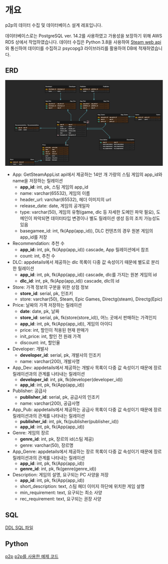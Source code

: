 # 개요
p2p의 데이터 수집 및 데이터베이스 설계 레포입니다.

데이터베이스로는 PostgreSQL ver. 14.2를 사용하였고 가용성을 보장하기 위해 AWS RDS 상에서 작업하였습니다.
데이터 수집은 Python 3.8을 사용하여 [Steam web api](https://partner.steamgames.com/doc/api?l=koreana)와 통신하여 데이터를 수집하고 psycopg3 라이브러리를 활용하여 DB에 적재하였습니다. 

## ERD

![ERD](attached/erd.png)

- App: GetSteamAppList api에서 제공하는 14만 개 가량의 스팀 게임의 app_id와 name을 저장하는 릴레이션
    - **app_id**: int, pk, 스팀 게임의 app_id
    - name: varchar(65532), 게임의 이름
    - header_url: varchar(65532), 헤더 이미지의 url
    - release_date: date, 게임의 공개일자
    - type: varchar(50), 게임의 유형(game, dlc 등 자세한 도메인 파악 필요), 도메인이 파악되면 데이터타입 변경이나 별도 릴레이션 생성 등의 조치 가능성도 있음
    - basegamee_id: int, fk(App(app_id)), DLC 컨텐츠의 경우 원본 게임의 app_id를 저장
- Recommendation: 추천 수
    - **app_id:** int, pk, fk(App(app_id)) cascade, App 릴레이션에서 참조
    - count: int, 추천 수
- DLC: appdetails에서 제공하는 dlc 목록이 다중 값 속성이기 때문에 별도로 분리한 릴레이션
    - **app_id**: int, pk, fk(App(app_id)) cascade, dlc를 가지는 원본 게임의 id
    - **dlc_id**: int, pk, fk(App(app_id)) cascade, dlc의 id
- Store: 가격 정보의 구분을 위한 상점 정보
    - **store_id**: serial, pk, 인조키
    - store: varchar(50), Steam, Epic Games, Directg(steam), Directg(Epic)
- Price: 날짜의 가격 저장하는 릴레이션
    - **date**: date, pk, 날짜
    - **store_id**: serial, pk, fk(store(store_id)), 어느 곳에서 판매하는 가격인지
    - **app_id**:  int, pk, fk(App(app_id)),  게임의 아이디
    - price: int, 할인이 적용된 현재 판매가
    - init_price: int, 할인 전 원래 가격
    - discount: int, 할인율
- Developer: 개발사
    - **developer_id**: serial, pk, 개발사의 인조키
    - name: varchar(200), 개발사명
- App_Dev: appdetails에서 제공하는 개발사 목록이 다중 값 속성이기 때문에 장르 릴레이션과의 관계를 나타내는 릴레이션
    - **developer_id**: int, pk, fk(developer(developer_id))
    - **app_id**: int, pk, fk(App(app_id))
- Publisher: 공급사
    - **publisher_id**: serial, pk, 공급사의 인조키
    - name: varchar(200), 공급사명
- App_Pub: appdetails에서 제공하는 공급사 목록이 다중 값 속성이기 때문에 장르 릴레이션과의 관계를 나타내는 릴레이션
    - **publisher_id**: int, pk, fk(publisher(publisher_id))
    - **app_id**: int, pk, fk(App(app_id))
- Genre: 게임의 장르
    - **genre_id**: int, pk, 장르의 id(스팀 제공)
    - genre: varchar(50), 장르명
- App_Genre: appdetails에서 제공하는 장르 목록이 다중 값 속성이기 때문에 장르 릴레이션과의 관계를 나타내는 릴레이션
    - **app_id**: int, pk, fk(App(app_id))
    - **genre_id**: int, pk, fk(genre(genre_id))
- Description: 게임의 설명, 요구되는 PC 사양을 저장
    - **app_id**: int, pk, fk(App(app_id))
    - short_description: text, 스팀 헤더 이미지 하단에 위치한 게임 설명
    - min_requirement: text, 요구되는 최소 사양
    - rec_requirement: text, 요구되는 권장 사양


## SQL
[DDL SQL 파일](ddl.sql)

## Python
[p2p](p2p)
[p2p를 사용한 예제 코드](example.py)